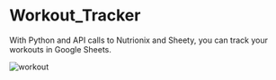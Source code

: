 # Workout_Tracker
With Python and API calls to Nutrionix and Sheety, you can track your workouts in Google Sheets.

![workout](https://github.com/andreapeterson/Workout_Tracker/assets/134665743/6e4b6a5a-65e4-49e0-af83-3ea96002208d)
